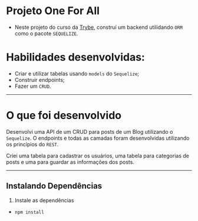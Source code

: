 
# Projeto One For All
- Neste projeto do curso da [Trybe](https://www.betrybe.com/), construí um backend utilidando `ORM` como o pacote `SEQUELIZE`.

# Habilidades desenvolvidas:

- Criar e utilizar tabelas usando `models` do  `Sequelize`;
- Construir endpoints;
- Fazer um `CRUD`.
---
# O que foi desenvolvido

Desenvolvi uma API de um CRUD para posts de um Blog utilizando o `Sequelize`. O endpoints e todas as camadas foram desenvolvidas utilizando os princípios do `REST`.

Criei uma tabela para cadastrar os usuários, uma tabela para categorias de posts e uma para guardar as informações dos posts.

---

## Instalando Dependências

1. Instale as dependências

- `npm install`
